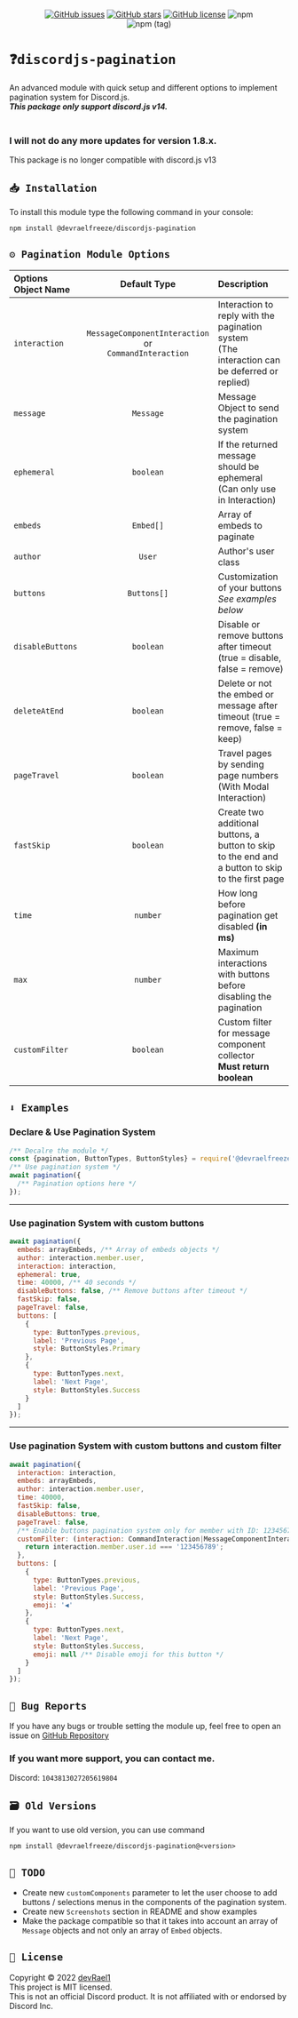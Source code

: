 <p align="center"><a href="https://nodei.co/npm/@devraelfreeze/discordjs-pagination/"><img src="https://nodei.co/npm/@devraelfreeze/discordjs-pagination.png" alt=""></a></p>

<div align="center">
<a href="https://github.com/devRael1/discordjs-pagination/issues"><img alt="GitHub issues" src="https://img.shields.io/github/issues/devRael1/discordjs-pagination"></a>
<a href="https://github.com/devRael1/discordjs-pagination/stargazers"><img alt="GitHub stars" src="https://img.shields.io/github/stars/devRael1/discordjs-pagination"></a>
<a href="https://github.com/devRael1/discordjs-pagination/blob/master/MIT-LICENCE"><img alt="GitHub license" src="https://img.shields.io/github/license/devRael1/discordjs-pagination?color=red"></a>
<img alt="npm" src="https://img.shields.io/npm/dw/@devraelfreeze/discordjs-pagination?color=purple">
<br>
<img alt="npm (tag)" src="https://img.shields.io/npm/v/@devraelfreeze/discordjs-pagination/latest?color=yellow&label=%40devraelfreeze%2Fdiscordjs-pagination">
</div>

# `❓discordjs-pagination`

An advanced module with quick setup and different options to implement pagination system for Discord.js.
<br>**_This package only support discord.js v14._**

### <br>I will not do any more updates for version 1.8.x.

This package is no longer compatible with discord.js v13

## `📥 Installation`

To install this module type the following command in your console:

```
npm install @devraelfreeze/discordjs-pagination
```

## `⚙️ Pagination Module Options`

| Options Object Name |                           Default Type                           | Description                                                                                        |
|:--------------------|:----------------------------------------------------------------:|:---------------------------------------------------------------------------------------------------|
| `interaction`       | `MessageComponentInteraction` <br />or<br />`CommandInteraction` | Interaction to reply with the pagination system <br />(The interaction can be deferred or replied) |
| `message`           |                            `Message`                             | Message Object to send the pagination system                                                       |
| `ephemeral`         |                            `boolean`                             | If the returned message should be ephemeral (Can only use in Interaction)                          |
| `embeds`            |                            `Embed[]`                             | Array of embeds to paginate                                                                        |
| `author`            |                              `User`                              | Author's user class                                                                                |
| `buttons`           |                           `Buttons[]`                            | Customization of your buttons <br />*See examples below*                                           |
| `disableButtons`    |                            `boolean`                             | Disable or remove buttons after timeout (true = disable, false = remove)                           |
| `deleteAtEnd`       |                            `boolean`                             | Delete or not the embed or message after timeout (true = remove, false = keep)                     |
| `pageTravel`        |                            `boolean`                             | Travel pages by sending page numbers (With Modal Interaction)                                      |
| `fastSkip`          |                            `boolean`                             | Create two additional buttons, a button to skip to the end and a button to skip to the first page  |
| `time`              |                             `number`                             | How long before pagination get disabled **(in ms)**                                                |
| `max`               |                             `number`                             | Maximum interactions with buttons before disabling the pagination                                  |
| `customFilter`      |                            `boolean`                             | Custom filter for message component collector <br /> **Must return boolean**                       |

## `⬇️ Examples`

### Declare & Use Pagination System

```js
/** Decalre the module */
const {pagination, ButtonTypes, ButtonStyles} = require('@devraelfreeze/discordjs-pagination');
/** Use pagination system */
await pagination({
  /** Pagination options here */
});
```

---

### Use pagination System with custom buttons

```js
await pagination({
  embeds: arrayEmbeds, /** Array of embeds objects */
  author: interaction.member.user,
  interaction: interaction,
  ephemeral: true,
  time: 40000, /** 40 seconds */
  disableButtons: false, /** Remove buttons after timeout */
  fastSkip: false,
  pageTravel: false,
  buttons: [
    {
      type: ButtonTypes.previous,
      label: 'Previous Page',
      style: ButtonStyles.Primary
    },
    {
      type: ButtonTypes.next,
      label: 'Next Page',
      style: ButtonStyles.Success
    }
  ]
});
```

---

### Use pagination System with custom buttons and custom filter

```js
await pagination({
  interaction: interaction,
  embeds: arrayEmbeds,
  author: interaction.member.user,
  time: 40000,
  fastSkip: false,
  disableButtons: true,
  pageTravel: false,
  /** Enable buttons pagination system only for member with ID: 123456789 */
  customFilter: (interaction: CommandInteraction|MessageComponentInteraction) => {
    return interaction.member.user.id === '123456789';
  },
  buttons: [
    {
      type: ButtonTypes.previous,
      label: 'Previous Page',
      style: ButtonStyles.Success,
      emoji: '◀️'
    },
    {
      type: ButtonTypes.next,
      label: 'Next Page',
      style: ButtonStyles.Success,
      emoji: null /** Disable emoji for this button */
    }
  ]
});
```
## `🐛 Bug Reports`

If you have any bugs or trouble setting the module up, feel free to open an issue
on [GitHub Repository](https://github.com/devRael1/discordjs-pagination)
<br>

### If you want more support, you can contact me.
Discord: `1043813027205619804`
## `🗃️ Old Versions`
If you want to use old version, you can use command
```
npm install @devraelfreeze/discordjs-pagination@<version>
```
## `🧾 TODO`

* Create new `customComponents` parameter to let the user choose to add buttons / selections menus in the
  components of the pagination system.
* Create new `Screenshots` section in README and show examples
* Make the package compatible so that it takes into account an array of `Message` objects and not only an array of 
  `Embed` objects.

## `📝 License`
Copyright © 2022 [devRael1](https://github.com/devRael1)
<br>This project is MIT licensed.
<br>This is not an official Discord product. It is not affiliated with or endorsed by Discord Inc.
